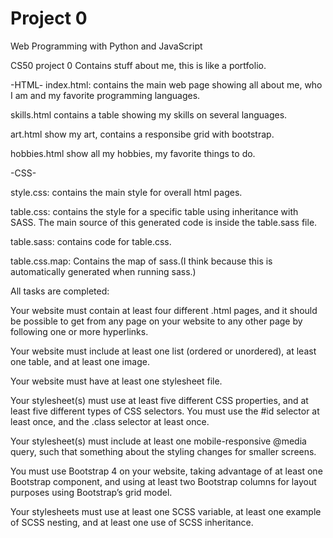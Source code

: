 # Project 0

Web Programming with Python and JavaScript

CS50 project 0
Contains stuff about me, this is like a portfolio.

-HTML-
index.html:
contains the main web page showing all about me, who I am and my favorite programming languages.

skills.html
contains a table showing my skills on several languages.

art.html
show my art, contains a responsibe grid with bootstrap.

hobbies.html
show all my hobbies, my favorite things to do. 

-CSS-

style.css:
contains the main style for overall html pages.

table.css:
contains the style for a specific table using inheritance with SASS. The main source of this
generated code is inside the table.sass file.

table.sass:
contains code for table.css.

table.css.map:
Contains the map of sass.(I think because this is automatically generated when running sass.)

All tasks are completed:

Your website must contain at least four different .html pages, and it should be possible to get from any page on your website to any other page by following one or more hyperlinks.

Your website must include at least one list (ordered or unordered), at least one table, and at least one image.

Your website must have at least one stylesheet file.

Your stylesheet(s) must use at least five different CSS properties, and at least five different types of CSS selectors. You must use the #id selector at least once, and the .class selector at least once.

Your stylesheet(s) must include at least one mobile-responsive @media query, such that something about the styling changes for smaller screens.

You must use Bootstrap 4 on your website, taking advantage of at least one Bootstrap component, and using at least two Bootstrap columns for layout purposes using Bootstrap’s grid model.

Your stylesheets must use at least one SCSS variable, at least one example of SCSS nesting, and at least one use of SCSS inheritance.


